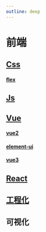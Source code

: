 ```yaml
---
outline: deep
---
```

# 前端

## [Css](./Css/index)
#### [flex](./Css/flex/index)

## [Js](./Js/index)

## [Vue](./Vue/index)
#### [vue2](./Vue/vue2/index)
#### [element-ui](./Vue/element-ui/index)
#### [vue3](./Vue/vue3/index)

## [React](./React/index.md)

## [工程化](./Engineering/index)

## 可视化
